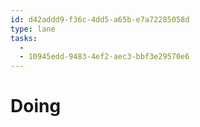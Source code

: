 ```yaml
---
id: d42addd9-f36c-4dd5-a65b-e7a72285058d
type: lane
tasks:
  - 
  - 10945edd-9483-4ef2-aec3-bbf3e29570e6
---
```


# Doing
